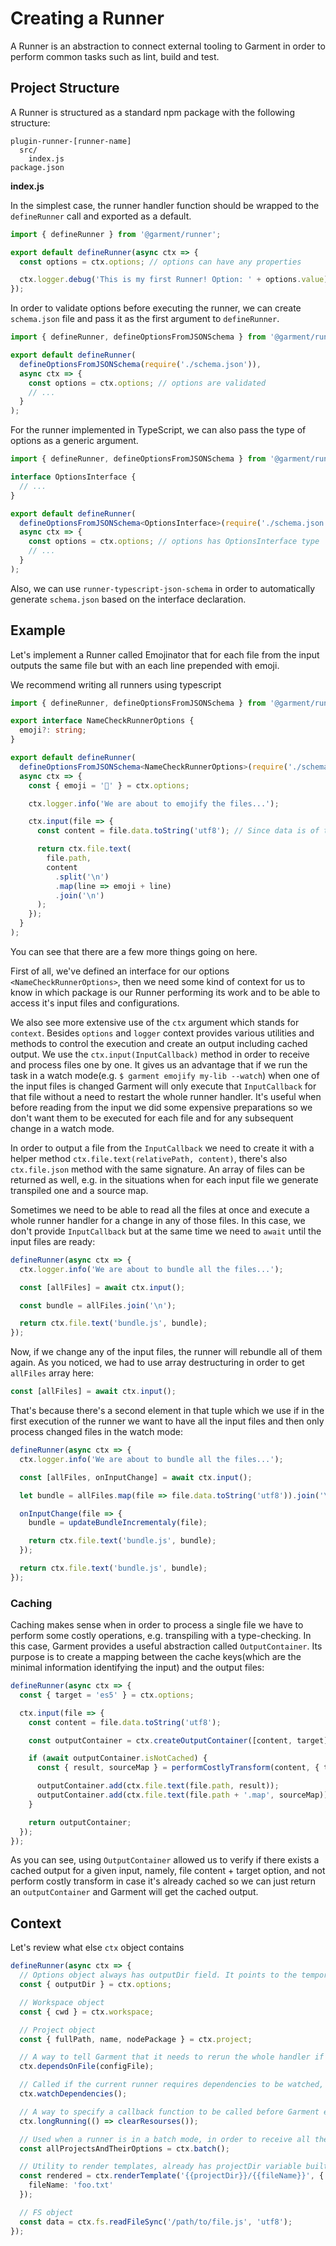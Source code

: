 # Creating a Runner

A Runner is an abstraction to connect external tooling to Garment in order to perform common tasks such as lint, build and test.

## **Project Structure**

A Runner is structured as a standard npm package with the following structure:

    plugin-runner-[runner-name]
      src/
        index.js
    package.json

**index.js**

In the simplest case, the runner handler function should be wrapped to the `defineRunner` call and exported as a default.

```javascript
import { defineRunner } from '@garment/runner';

export default defineRunner(async ctx => {
  const options = ctx.options; // options can have any properties

  ctx.logger.debug('This is my first Runner! Option: ' + options.value);
});
```

In order to validate options before executing the runner, we can create `schema.json` file and pass it as the first argument to `defineRunner`.

```js
import { defineRunner, defineOptionsFromJSONSchema } from '@garment/runner';

export default defineRunner(
  defineOptionsFromJSONSchema(require('./schema.json')),
  async ctx => {
    const options = ctx.options; // options are validated
    // ...
  }
);
```

For the runner implemented in TypeScript, we can also pass the type of options as a generic argument.

```ts
import { defineRunner, defineOptionsFromJSONSchema } from '@garment/runner';

interface OptionsInterface {
  // ...
}

export default defineRunner(
  defineOptionsFromJSONSchema<OptionsInterface>(require('./schema.json')),
  async ctx => {
    const options = ctx.options; // options has OptionsInterface type
    // ...
  }
);
```

Also, we can use `runner-typescript-json-schema` in order to automatically generate `schema.json` based on the interface declaration.

## **Example**

Let's implement a Runner called Emojinator that for each file from the input outputs the same file but with an each line prepended with emoji.

We recommend writing all runners using typescript

```ts
import { defineRunner, defineOptionsFromJSONSchema } from '@garment/runner';

export interface NameCheckRunnerOptions {
  emoji?: string;
}

export default defineRunner(
  defineOptionsFromJSONSchema<NameCheckRunnerOptions>(require('./schema.json')),
  async ctx => {
    const { emoji = '😬' } = ctx.options;

    ctx.logger.info('We are about to emojify the files...');

    ctx.input(file => {
      const content = file.data.toString('utf8'); // Since data is of type Buffer we need to convert it to string

      return ctx.file.text(
        file.path,
        content
          .split('\n')
          .map(line => emoji + line)
          .join('\n')
      );
    });
  }
);
```

You can see that there are a few more things going on here.

First of all, we've defined an interface for our options `<NameCheckRunnerOptions>`, then we need some kind of context for us to know in which package is our Runner performing its work and to be able to access it's input files and configurations.

We also see more extensive use of the `ctx` argument which stands for `context`. Besides `options` and `logger` context provides various utilities and methods to control the execution and create an output including cached output.
We use the `ctx.input(InputCallback)` method in order to receive and process files one by one. It gives us an advantage that if we run the task in a watch mode(e.g. `$ garment emojify my-lib --watch`) when one of the input files is changed Garment will only execute that `InputCallback` for that file without a need to restart the whole runner handler. It's useful when before reading from the input we did some expensive preparations so we don't want them to be executed for each file and for any subsequent change in a watch mode.

In order to output a file from the `InputCallback` we need to create it with a helper method `ctx.file.text(relativePath, content)`, there's also `ctx.file.json` method with the same signature. An array of files can be returned as well, e.g. in the situations when for each input file we generate transpiled one and a source map.

Sometimes we need to be able to read all the files at once and execute a whole runner handler for a change in any of those files. In this case, we don't provide `InputCallback` but at the same time we need to `await` until the input files are ready:

```ts
defineRunner(async ctx => {
  ctx.logger.info('We are about to bundle all the files...');

  const [allFiles] = await ctx.input();

  const bundle = allFiles.join('\n');

  return ctx.file.text('bundle.js', bundle);
});
```

Now, if we change any of the input files, the runner will rebundle all of them again. As you noticed, we had to use array destructuring in order to get `allFiles` array here:

```ts
const [allFiles] = await ctx.input();
```

That's because there's a second element in that tuple which we use if in the first execution of the runner we want to have all the input files and then only process changed files in the watch mode:

```ts
defineRunner(async ctx => {
  ctx.logger.info('We are about to bundle all the files...');

  const [allFiles, onInputChange] = await ctx.input();

  let bundle = allFiles.map(file => file.data.toString('utf8')).join('\n');

  onInputChange(file => {
    bundle = updateBundleIncrementaly(file);

    return ctx.file.text('bundle.js', bundle);
  });

  return ctx.file.text('bundle.js', bundle);
});
```

### **Caching**

Caching makes sense when in order to process a single file we have to perform some costly operations, e.g. transpiling with a type-checking. In this case, Garment provides a useful abstraction called `OutputContainer`. Its purpose is to create a mapping between the cache keys(which are the minimal information identifying the input) and the output files:

```ts
defineRunner(async ctx => {
  const { target = 'es5' } = ctx.options;

  ctx.input(file => {
    const content = file.data.toString('utf8');

    const outputContainer = ctx.createOutputContainer([content, target]);

    if (await outputContainer.isNotCached) {
      const { result, sourceMap } = performCostlyTransform(content, { target });

      outputContainer.add(ctx.file.text(file.path, result));
      outputContainer.add(ctx.file.text(file.path + '.map', sourceMap));
    }

    return outputContainer;
  });
});
```

As you can see, using `OutputContainer` allowed us to verify if there exists a cached output for a given input, namely, file content + target option, and not perform costly transform in case it's already cached so we can just return an `outputContainer` and Garment will get the cached output.

## **Context**

Let's review what else `ctx` object contains

```ts
defineRunner(async ctx => {
  // Options object always has outputDir field. It points to the temporary directory provided by Garment in order to collect an output of runners which for some reason can't return File or OutputContainer objects
  const { outputDir } = ctx.options;

  // Workspace object
  const { cwd } = ctx.workspace;

  // Project object
  const { fullPath, name, nodePackage } = ctx.project;

  // A way to tell Garment that it needs to rerun the whole handler if the specified file changed in a watch mode
  ctx.dependsOnFile(configFile);

  // Called if the current runner requires dependencies to be watched, e.g. storybook runner
  ctx.watchDependencies();

  // A way to specify a callback function to be called before Garment exits so it doesn't end up with hanging event listeners
  ctx.longRunning(() => clearResourses());

  // Used when a runner is in a batch mode, in order to receive all the projects and their options
  const allProjectsAndTheirOptions = ctx.batch();

  // Utility to render templates, already has projectDir variable built-in
  const rendered = ctx.renderTemplate('{{projectDir}}/{{fileName}}', {
    fileName: 'foo.txt'
  });

  // FS object
  const data = ctx.fs.readFileSync('/path/to/file.js', 'utf8');
});
```
